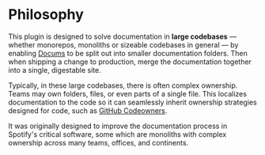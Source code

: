 # Philosophy

This plugin is designed to solve documentation in **large codebases** &mdash; whether monorepos, monoliths or sizeable codebases in general &mdash; by enabling [Docums] to be split out into smaller documentation folders. Then when shipping a change to production, merge the documentation together into a single, digestable site.

Typically, in these large codebases, there is often complex ownership. Teams may own folders, files, or even parts of a single file. This localizes documentation to the code so it can seamlessly inherit ownership strategies designed for code, such as [GitHub Codeowners].

It was originally designed to improve the documentation process in Spotify's critical software, some which are monoliths with complex ownership across many teams, offices, and continents.

[docums]: https://khanhduy1407.github.io/docums
[github codeowners]: https://help.github.com/en/articles/about-code-owners